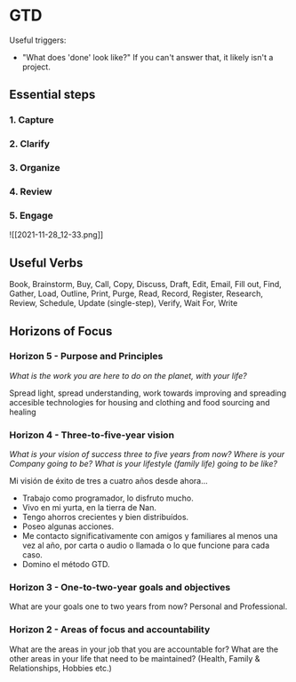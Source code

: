 # GTD
Useful triggers:
- "What does 'done' look like?" If you can't answer that, it likely isn't a project.
## Essential steps
### 1. Capture
### 2. Clarify
### 3. Organize
### 4. Review
### 5. Engage
![[2021-11-28_12-33.png]]
## Useful Verbs
Book, Brainstorm, Buy, Call, Copy, Discuss, Draft, Edit, Email, Fill out, Find, Gather, Load, Outline, Print, Purge, Read, Record, Register, Research, Review, Schedule, Update (single-step), Verify, Wait For, Write
## Horizons of Focus
### Horizon 5 - Purpose and Principles
*What is the work you are here to do on the planet, with your life?*

Spread light, spread understanding, work towards improving and spreading accesible technologies for housing and clothing and food sourcing and healing

### Horizon 4 - Three-to-five-year vision
*What is your vision of success three to five years from now?
Where is your Company going to be?
What is your lifestyle (family life) going to be like?*

Mi visión de éxito de tres a cuatro años desde ahora...

- Trabajo como programador, lo disfruto mucho.
- Vivo en mi yurta, en la tierra de Nan.
- Tengo ahorros crecientes y bien distribuídos.
- Poseo algunas acciones.
- Me contacto significativamente con amigos y familiares al menos una vez al año, por carta o audio o llamada o lo que funcione para cada caso.
- Domino el método GTD.

### Horizon 3 - One-to-two-year goals and objectives
What are your goals one to two years from now? Personal and Professional.

### Horizon 2 - Areas of focus and accountability
What are the areas in your job that you are accountable for?
What are the other areas in your life that need to be maintained?
(Health, Family & Relationships, Hobbies etc.)

